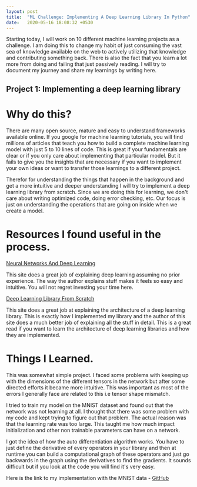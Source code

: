 ```yaml
---
layout: post
title:  "ML Challenge: Implementing A Deep Learning Library In Python"
date:   2020-05-16 18:08:32 +0530
---
```

Starting today, I will work on 10 different machine learning projects as a challenge. I am doing this to change my habit of just consuming the vast sea of knowledge available on the web to actively utilizing that knowledge and contributing something back. There is also the fact that you learn a lot more from doing and failing that just passively reading. I will try to document my journey and share my learnings by writing here.

## Project 1: Implementing a deep learning library
# Why do this?

There are many open source, mature and easy to understand frameworks available online. If you google for machine learning tutorials, you will find millions of articles that teach you how to build a complete machine learning model with just 5 to 10 lines of code. This is great if your fundamentals are clear or if you only care about implementing that particular model. But it fails to give you the insights that are necessary if you want to implement your own ideas or want to transfer those learnings to a different project.

Therefor for understanding the things that happen in the background and get a more intuitive and deeper understanding I will try to implement a deep learning library from scratch. Since we are doing this for learning, we don't care about writing optimized code, doing error checking, etc. Our focus is just on understanding the operations that are going on inside when we create a model.

# Resources I found useful in the process.

[Neural Networks And Deep Learning][a]

This site does a great job of explaining deep learning assuming no prior experience. The way the author explains stuff makes it feels so easy and intuitive. You will not regret investing your time here.

[Deep Learning Library From Scratch][b]

This site does a great job at explaining the architecture of a deep learning library. This is exactly how I implemented my library and the author of this site does a much better job of explaining all the stuff in detail. This is a great read if you want to learn the architecture of deep learning libraries and how they are implemented.

# Things I Learned.

This was somewhat simple project. I faced some problems with keeping up with the dimensions of the different tensors in the network but after some directed efforts it became more intuitive. This was important as most of the errors I generally face are related to this i.e tensor shape mismatch.

I tried to train my model on the MNIST dataset and found out that the network was not learning at all. I thought that there was some problem with my code and kept trying to figure out that problem. The actual reason was that the learning rate was too large. This taught me how much impact initialization and other non trainable parameters can have on a network.

I got the idea of how the auto differentiation algorithm works. You have to just define the derivative of every operators in your library and then at runtime you can build a computational graph of these operators and just go backwards in the graph using the derivatives to find the gradients. It sounds difficult but if you look at the code you will find it's very easy.

Here is the link to my implementation with the MNIST data - [GitHub][c]

[a]:http://neuralnetworksanddeeplearning.com/
[b]:https://towardsdatascience.com/on-implementing-deep-learning-library-from-scratch-in-python-c93c942710a8
[c]:https://github.com/VaibhavYadav/deep_learning_lib